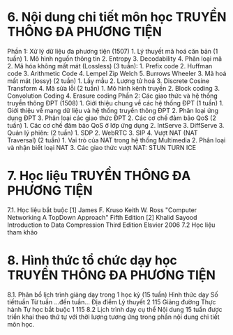 # 6. Nội dung chi tiết môn học TRUYỀN THÔNG ĐA PHƯƠNG TIỆN
Phần 1: Xử lý dữ liệu đa phương tiện (1507) 1. Lý thuyết mã hoá căn bản (1 tuần) 1. Mô hình nguồn thông tin 2. Entropy 3. Decodability 4. Phân loại mã 2. Mã hóa không mất mát (Lossless) (3 tuần): 1. Prefix code 2. Huffman code 3. Arithmetic Code 4. Lempel Zip Welch 5. Burrows Wheeler 3. Mã hoá mất mát (lossy) (2 tuần) 1. Lấy mẫu 2. Lượng tử hoá 3. Discrete Cosine Transform 4. Mã sửa lỗi (2 tuần) 1. Mô hình kênh truyền 2. Block coding 3. Convolution Coding 4. Erasure coding Phần 2: Các giao thức và hệ thống truyền thông ĐPT (1508) 1. Giới thiệu chung về các hệ thống ĐPT (1 tuần) 1. Giới thiệu về mạng dữ liệu và hệ thống truyền thông ĐPT 2. Phân loại ứng dụng ĐPT 3. Phân loại các giao thức ĐPT 2. Các cơ chế đảm bảo QoS (2 tuần) 1. Các cơ chế đảm bảo QoS ở lớp ứng dụng 2. IntServe 3. DiffServe 3. Quản lý phiên: (2 tuần) 1. SDP 2. WebRTC 3. SIP 4. Vượt NAT (NAT Traversal) (2 tuần) 1. Vai trò của NAT trong hệ thống Multimedia 2. Phân loại và nhận biết loại NAT 3. Các giao thức vượt NAT: STUN TURN ICE
# 7. Học liệu TRUYỀN THÔNG ĐA PHƯƠNG TIỆN
7.1. Học liệu bắt buộc \[1\] James F. Kruso Keith W. Ross "Computer Networking A TopDown
Approach" Fifth Edition \[2\] Khalid Sayood Introduction to Data Compression Third Edition
Elsvier 2006 7.2 Học liệu tham khảo
# 8. Hình thức tổ chức dạy học TRUYỀN THÔNG ĐA PHƯƠNG TIỆN
8.1. Phân bổ lịch trình giảng dạy trong 1 học kỳ (15 tuần) Hình thức dạy Số tiếttuần Từ tuần ...đến tuần... Địa điểm Lý thuyết 2 115 Giảng đường Thực hành Tự học bắt buộc 1 115 8.2 Lịch trình dạy cụ thể Nội dung 15 tuần được triển khai theo thứ tự với thời lượng tương ứng trong phần nội dung chi tiết môn học.
